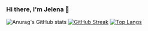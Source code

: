 ### Hi there, I'm Jelena 👋
![Anurag's GitHub stats](https://github-readme-stats.vercel.app/api?username=jelenaCleo&show_icons=true&theme=radical)
[![GitHub Streak](https://streak-stats.demolab.com/?user=jelenaCleo&theme=dark)](https://git.io/streak-stats)
[![Top Langs](https://github-readme-stats.vercel.app/api/top-langs/?username=jelenaCleo&layout=compact)](https://github.com/anuraghazra/github-readme-stats)


<!--
**jelenaCleo/jelenaCleo** is a ✨ _special_ ✨ repository because its `README.md` (this file) appears on your GitHub profile.

Here are some ideas to get you started:

- 🔭 I’m currently working on ...
- 🌱 I’m currently learning ...
- 👯 I’m looking to collaborate on ...
- 🤔 I’m looking for help with ...
- 💬 Ask me about ...
- 📫 How to reach me: ...
- 😄 Pronouns: ...
- ⚡ Fun fact: ...
-->

